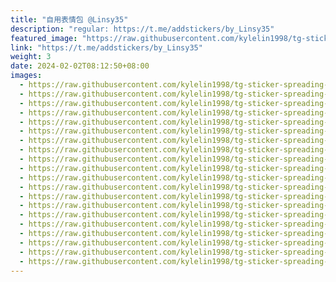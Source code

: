 ```yaml
---
title: "自用表情包 @Linsy35"
description: "regular: https://t.me/addstickers/by_Linsy35"
featured_image: "https://raw.githubusercontent.com/kylelin1998/tg-sticker-spreading-worldwide-images/main/img/cf18554b-bbba-4683-9c08-709ccbf32d63.jpg"
link: "https://t.me/addstickers/by_Linsy35"
weight: 3
date: 2024-02-02T08:12:50+08:00
images:
  - https://raw.githubusercontent.com/kylelin1998/tg-sticker-spreading-worldwide-images/main/img/cf18554b-bbba-4683-9c08-709ccbf32d63.jpg
  - https://raw.githubusercontent.com/kylelin1998/tg-sticker-spreading-worldwide-images/main/img/b5c39aac-2c1c-428c-b18f-9eb5b2fe3add.jpg
  - https://raw.githubusercontent.com/kylelin1998/tg-sticker-spreading-worldwide-images/main/img/f19989bb-5f4d-44bd-ab00-fc15a9e9f1a9.jpg
  - https://raw.githubusercontent.com/kylelin1998/tg-sticker-spreading-worldwide-images/main/img/67260e28-7aa6-4eb7-8c0e-0de7cd967a46.jpg
  - https://raw.githubusercontent.com/kylelin1998/tg-sticker-spreading-worldwide-images/main/img/2b44dd32-c3a2-47dd-8fd9-c982a0b38549.jpg
  - https://raw.githubusercontent.com/kylelin1998/tg-sticker-spreading-worldwide-images/main/img/13e5a749-046f-4bd9-8819-fe55d9515ec8.jpg
  - https://raw.githubusercontent.com/kylelin1998/tg-sticker-spreading-worldwide-images/main/img/81e270ae-7fd1-4b0f-bcb3-acb9fb0d41b0.jpg
  - https://raw.githubusercontent.com/kylelin1998/tg-sticker-spreading-worldwide-images/main/img/5ec9d191-a99c-4086-89ad-c3c168200066.jpg
  - https://raw.githubusercontent.com/kylelin1998/tg-sticker-spreading-worldwide-images/main/img/2087a15c-07eb-4f87-80aa-1fb64cd41d84.jpg
  - https://raw.githubusercontent.com/kylelin1998/tg-sticker-spreading-worldwide-images/main/img/8e8a0808-4508-48c5-9e7a-1b16d526351a.jpg
  - https://raw.githubusercontent.com/kylelin1998/tg-sticker-spreading-worldwide-images/main/img/d61774eb-8fb6-41be-b40d-26ca24a4e5a7.jpg
  - https://raw.githubusercontent.com/kylelin1998/tg-sticker-spreading-worldwide-images/main/img/31ed1598-2edc-4d59-80ee-d10597692c60.jpg
  - https://raw.githubusercontent.com/kylelin1998/tg-sticker-spreading-worldwide-images/main/img/c2e3e19c-8fd1-4ad5-a8e4-5b6882021e56.jpg
  - https://raw.githubusercontent.com/kylelin1998/tg-sticker-spreading-worldwide-images/main/img/bc6ec08d-bfb3-464f-b2e2-846469dbb2e1.jpg
  - https://raw.githubusercontent.com/kylelin1998/tg-sticker-spreading-worldwide-images/main/img/bb52fd5c-5606-4fb6-8887-2e5df97c2f67.jpg
  - https://raw.githubusercontent.com/kylelin1998/tg-sticker-spreading-worldwide-images/main/img/51df92bd-7af5-416b-8086-013fb8309645.jpg
  - https://raw.githubusercontent.com/kylelin1998/tg-sticker-spreading-worldwide-images/main/img/aedb86c9-729f-485b-b419-6fb7154ef261.jpg
  - https://raw.githubusercontent.com/kylelin1998/tg-sticker-spreading-worldwide-images/main/img/fe12e760-5a0d-44bb-9345-3010e3afe1a5.jpg
  - https://raw.githubusercontent.com/kylelin1998/tg-sticker-spreading-worldwide-images/main/img/a89137b6-3475-4cc1-a3c2-575a822ed46e.jpg
  - https://raw.githubusercontent.com/kylelin1998/tg-sticker-spreading-worldwide-images/main/img/0c30a7e2-bd14-4775-9295-e180d942fbf9.jpg
---
```

